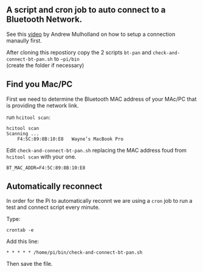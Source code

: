 ## A script and cron job to auto connect to a Bluetooth Network.

See this [video](https://www.youtube.com/watch?v=4Ac0wc-f9HI) by Andrew Mulholland on how to setup a connection manaully first.



After cloning this repostiory copy the 2 scripts `bt-pan` and `check-and-connect-bt-pan.sh` to `~pi/bin`  
(create the folder if necessary)


## Find you Mac/PC 

First we need to determine the Bluetooth MAC address of your MAc/PC that is providing the network link.

run `hcitool scan`:

```
hcitool scan
Scanning ...
	F4:5C:89:8B:10:E8	Wayne’s MacBook Pro
```

Edit `check-and-connect-bt-pan.sh` replacing the MAC address foud from `hcitool scan` with your one.


```
BT_MAC_ADDR=F4:5C:89:8B:10:E8

```


## Automatically reconnect

In order for the Pi to automatically reconnt we are using a `cron` job to run a test and connect script every minute.

Type:
```
crontab -e
```

Add this line:

```
* * * * * /home/pi/bin/check-and-connect-bt-pan.sh
```

Then save the file.
